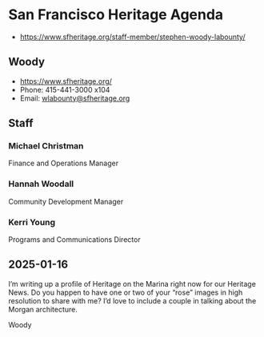 # San Francisco Heritage Agenda

* https://www.sfheritage.org/staff-member/stephen-woody-labounty/

## Woody

* https://www.sfheritage.org/
* Phone: 415-441-3000 x104
* Email: wlabounty@sfheritage.org


## Staff

### Michael Christman

Finance and Operations Manager

### Hannah Woodall

Community Development Manager

### Kerri Young

Programs and Communications Director

## 2025-01-16

I’m writing up a profile of Heritage on the Marina right now for our Heritage News. Do you happen to have one or two of your “rose” images in high resolution to share with me? I’d love to include a couple in talking about the Morgan architecture.

Woody